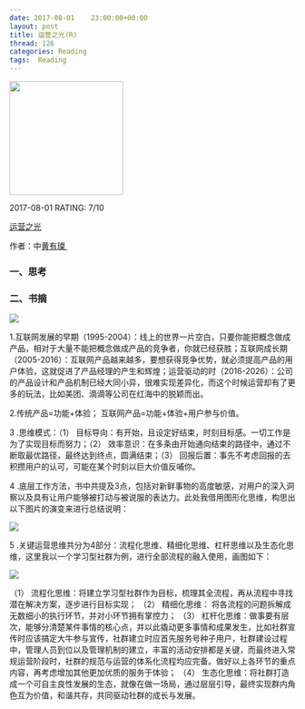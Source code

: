 ```yaml
---
date: 2017-08-01    23:00:00+00:00
layout: post
title: 运营之光(R)
thread: 126
categories: Reading
tags:  Reading
---
```


<img src="https://images-cn.ssl-images-amazon.com/images/I/61JdwXGKkpL.jpg" width="200" />

2017-08-01 RATING:  7/10

[运营之光]()

作者：中[黄有璨 ]()

### 一、思考


### 二、书摘

![][image-1]

1.互联网发展的早期（1995-2004）：线上的世界一片空白，只要你能把概念做成产品，相对于大量不能把概念做成产品的竞争者，你就已经获胜；互联网成长期（2005-2016）：互联网产品越来越多，要想获得竞争优势，就必须提高产品的用户体验，这就促进了产品经理的产生和辉煌；运营驱动的时（2016-2026）：公司的产品设计和产品机制已经大同小异，很难实现差异化，而这个时候运营却有了更多的玩法，比如美团、滴滴等公司在红海中的脱颖而出。

2.传统产品=功能+体验； 互联网产品=功能+体验+用户参与价值。

3 .思维模式：（1）  目标导向：有开始，且设定好结束，时刻目标感。一切工作是为了实现目标而努力；（2）  效率意识：在多条由开始通向结束的路径中，通过不断取最优路径，最终达到终点，圆满结束；（3）   回报后置：事先不考虑回报的去积攒用户的认可，可能在某个时刻以巨大价值反哺你。

4 .底层工作方法，书中共提及3点，包括对新鲜事物的高度敏感，对用户的深入洞察以及具有让用户能够被打动与被说服的表达力。此处我借用图形化思维，构思出以下图片的演变来进行总结说明：

![][image-2]

5 .关键运营思维共分为4部分：流程化思维、精细化思维、杠杆思维以及生态化思维，这里我以一个学习型社群为例，进行全部流程的融入使用，画图如下：

![][image-3]

（1） 流程化思维：将建立学习型社群作为目标，梳理其全流程，再从流程中寻找潜在解决方案，逐步进行目标实现；
（2） 精细化思维： 将各流程的问题拆解成无数细小的执行环节，并对小环节拥有掌控力；
（3） 杠杆化思维：做事要有层次，能够分清楚某件事情的核心点，并以此撬动更多事情和成果发生，比如社群宣传时应该搞定大牛参与宣传，社群建立时应首先服务号种子用户，社群建设过程中，管理人员到位以及管理机制的建立，丰富的活动安排都是关键，而最终进入常规运营阶段时，社群的规范与运营的体系化流程均应完备。做好以上各环节的重点内容，再考虑增加其他更加优质的服务于体验；
（4） 生态化思维：将社群打造成一个可自主良性发展的生态，就像在做一场局，通过层层引导，最终实现群内角色互为价值，和谐共存，共同驱动社群的成长与发展。



















[image-1]:	/images/%E8%BF%90%E8%90%A5%E4%B9%8B%E5%85%89/%E8%BF%90%E8%90%A5%E4%B9%8B%E5%85%89.png
[image-2]:	/images/%E8%BF%90%E8%90%A5%E4%B9%8B%E5%85%89/%E5%BA%95%E5%B1%82%E5%B7%A5%E4%BD%9C%E6%96%B9%E6%B3%95%E6%80%9D%E8%B7%AF.png
[image-3]:	/images/%E8%BF%90%E8%90%A5%E4%B9%8B%E5%85%89/%E5%85%B3%E9%94%AE%E8%BF%90%E8%90%A5%E6%80%9D%E7%BB%B4.png